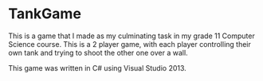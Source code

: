 # TankGame

This is a game that I made as my culminating task in my grade 11 Computer Science course.
This is a 2 player game, with each player controlling their own tank and trying to shoot the other one over a wall.

This game was written in C# using Visual Studio 2013.
